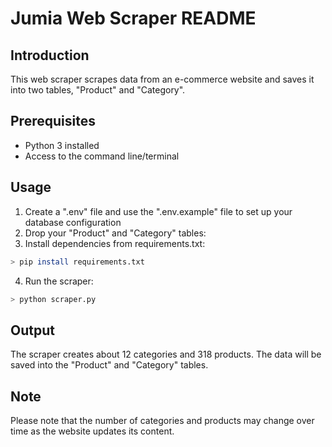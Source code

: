 # Jumia Web Scraper README

## Introduction
This web scraper scrapes data from an e-commerce website and saves it into two tables, "Product" and "Category".

## Prerequisites
- Python 3 installed
- Access to the command line/terminal

## Usage
1. Create a ".env" file and use the ".env.example" file to set up your database configuration
2. Drop your "Product" and "Category" tables:
3. Install dependencies from requirements.txt:
```sh
> pip install requirements.txt
```
4. Run the scraper:
```sh
> python scraper.py
```


## Output
The scraper creates about 12 categories and 318 products. The data will be saved into the "Product" and "Category" tables.

## Note
Please note that the number of categories and products may change over time as the website updates its content.

